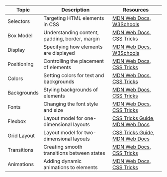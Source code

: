 | Topic             | Description                                 | Resources                                     |
|-------------------|---------------------------------------------|-----------------------------------------------|
| Selectors         | Targeting HTML elements in CSS              | [MDN Web Docs](https://developer.mozilla.org/en-US/docs/Web/CSS/CSS_Selectors), [W3Schools](https://www.w3schools.com/css/css_selectors.asp)                       |
| Box Model         | Understanding content, padding, border, margin | [MDN Web Docs](https://developer.mozilla.org/en-US/docs/Web/CSS/box_model), [CSS Tricks](https://css-tricks.com/the-css-box-model/)                   |
| Display           | Specifying how elements are displayed       | [MDN Web Docs](https://developer.mozilla.org/en-US/docs/Web/CSS/display), [W3Schools](https://www.w3schools.com/css/css_display_visibility.asp)                       |
| Positioning       | Controlling the placement of elements       | [MDN Web Docs](https://developer.mozilla.org/en-US/docs/Web/CSS/position), [CSS Tricks](https://css-tricks.com/almanac/properties/p/position/)                     |
| Colors            | Setting colors for text and backgrounds     | [MDN Web Docs](https://developer.mozilla.org/en-US/docs/Web/CSS/color_value), [CSS Tricks](https://css-tricks.com/almanac/properties/c/color/)                       |
| Backgrounds       | Styling backgrounds of elements             | [MDN Web Docs](https://developer.mozilla.org/en-US/docs/Web/CSS/background), [CSS Tricks](https://css-tricks.com/almanac/properties/b/background/)                      |
| Fonts             | Changing the font style and size             | [MDN Web Docs](https://developer.mozilla.org/en-US/docs/Web/CSS/font), [CSS Tricks](https://css-tricks.com/almanac/properties/f/font/)                       |
| Flexbox           | Layout model for one-dimensional layouts    | [CSS Tricks Guide](https://css-tricks.com/snippets/css/a-guide-to-flexbox/), [MDN Web Docs](https://developer.mozilla.org/en-US/docs/Web/CSS/CSS_Flexible_Box_Layout)               |
| Grid Layout       | Layout model for two-dimensional layouts    | [CSS Tricks Guide](https://css-tricks.com/snippets/css/complete-guide-grid/), [MDN Web Docs](https://developer.mozilla.org/en-US/docs/Web/CSS/CSS_Grid_Layout)                |
| Transitions       | Creating smooth transitions between states   | [MDN Web Docs](https://developer.mozilla.org/en-US/docs/Web/CSS/CSS_Transitions), [CSS Tricks](https://css-tricks.com/almanac/properties/t/transition/)                   |
| Animations        | Adding dynamic animations to elements        | [MDN Web Docs](https://developer.mozilla.org/en-US/docs/Web/CSS/CSS_Animations), [CSS Tricks](https://css-tricks.com/almanac/properties/a/animation/)                   |
